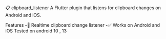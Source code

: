 📋 clipboard_listener
A Flutter plugin that listens for clipboard changes on Android and iOS.

Features
-🔄 Realtime clipboard change listener
-✅ Works on Android and iOS
Tested on android 10 , 13
